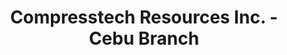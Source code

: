 ---
title: "Compresstech Resources Inc. - Cebu Branch"
url: /mandaue-city/compresstech-resources-inc-cebu-branch/
shop: wholesale
---